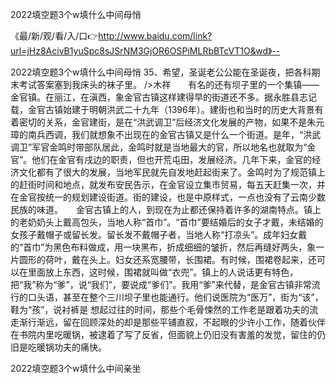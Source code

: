 2022填空题3个w填什么中间母悄

《最/新/观/看/入/口👉http://www.baidu.com/link?url=jHz8AcivB1yuSpc8sJSrNM3GjOR6OSPiMLRbBTcVT1O&wd》--

2022填空题3个w填什么中间母悄	35、希望，圣诞老公公能在圣诞夜，把各科期末考试答案塞到我床头的袜子里。
/>木祥　　有名的还有坝子里的一个集镇——金官镇。在丽江，在滇西，象金官古镇这样建得早的街道还不多。据永胜县志记载，金官古镇始建于明朝洪武二十九年（1396年）。建街也和当时的历史大背景有着密切的关系，金官建街，是在“洪武调卫”后经济文化发展的产物，如果不是朱元璋的南兵西调，我们就想象不出现在的金官古镇又是什么一个街道。是年，“洪武调卫”军官金鸣时带部队居此，金鸣时就是当地最大的官，所以地名也就取为“金官”。他们在金官有戌边的职责，但也开荒屯田，发展经济。几年下来，金官的经济文化都有了很大的发展，当地军民就先自发地赶起街来了。金鸣时为了规范镇上的赶街时间和地点，就发布安民告示，在金官设立集市贸易，每五天赶集一次，并在金官按统一的规划建设街道。街的建设，也是中原样式，一点也没有了云南少数民族的味道。　　金官古镇上的人，到现在为止都还保持着许多的湖南特点。镇上的老奶奶头上戴高包头，当地人称“首巾”。“首巾”要结婚后的女子才戴，未结婚的女孩子戴帽子或留长发。留长发不戴帽子者，当地人称“打凉头”。成年妇女戴的“首巾”为黑色布料做成，用一块黑布，折成细细的皱折，然后再缝好两头，象一片圆形的荷叶，戴在头上。妇女还系宽腰带，长围裙。有时候，围裙卷起来，还可以在里面放上东西，这时候，围裙就叫做“衣兜”。镇上的人说话更有特色，把“我”称为“爹”，说“我们”，要说成“爹们”。我用“爹”来代替，是金官古镇非常流行的口头语，甚至在整个三川坝子里也能通行。他们说医院为“医万”，街为“该”，鞋为“孩”，说衬裤是
想起过往的时间，那些个毛骨悚然的工作老是跟着功夫的流走渐行渐远，留在回顾深处的却是那些平铺直叙，不起眼的少许小工作，随着伙伴在书院内里吃暖锅，被逮着了写了反省，但面貌上仍旧没有害羞的发觉，留住的仍旧是吃暖锅功夫的痛快。





2022填空题3个w填什么中间亲坐
